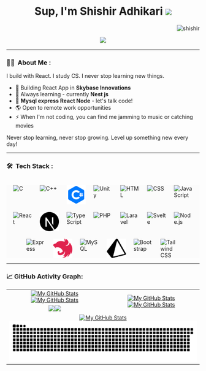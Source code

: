 <!-- Header -->
<h1 align="center">
Sup, I'm Shishir Adhikari
  <img src="https://media.giphy.com/media/hvRJCLFzcasrR4ia7z/giphy.gif" width="30"></h1>
 <img src="https://komarev.com/ghpvc/?username=adkshishir&label=Profile%20Views&color=0e75b6&style=flat" align='right' alt="shishir" />
<br/>
<!-- Typing SVG -->
<p align="center">
  <a href="https://github.com/DenverCoder1/readme-typing-svg"><img src="https://readme-typing-svg.herokuapp.com?lines=Flutter+Developer;%20Founder%20and%20Content%20Writer%20of%20shishir.com;Computer+Science+Student;Music%20|%20Movie%20|%20Sports%20|%20%20Enthusiastic&center=true&width=480&height=45"></a>
</p>
<hr/>

<!-- About Me -->
### :man_technologist: &nbsp;About Me :
I build with React. I study CS. I never stop learning new things.
- 🔭 Building React App in **Skybase Innovations** 
- 🌱 Always learning - currently **Nest js**
- 💬 **Mysql express React Node** - let's talk code!
- 🌎 Open to remote work opportunities
- ⚡ When I'm not coding, you can find me jamming to music or catching movies

Never stop learning, never stop growing. Level up something new every day!

---

<!-- Tech Stack -->
### 🛠 &nbsp;Tech Stack :
<br>
<div style="display: flex; flex-wrap: wrap; gap: 20px; justify-content: center;background-color:#fbfbfb;">
  <!-- C -->
  <img src="https://upload.wikimedia.org/wikipedia/commons/1/18/C_Programming_Language.svg" alt="C" width="50" height="50" />

  <!-- C++ -->
  <img src="https://upload.wikimedia.org/wikipedia/commons/1/18/ISO_C%2B%2B_Logo.svg" alt="C++" width="50" height="50" />

  <!-- C# -->
  <img src="/csharp-logo.png" alt="C#" width="50" height="50" />

  <!-- Unity -->
  <img src="https://upload.wikimedia.org/wikipedia/commons/1/19/Unity_Technologies_logo.svg" alt="Unity" width="50" height="50" />

  <!-- HTML -->
  <img src="https://upload.wikimedia.org/wikipedia/commons/6/61/HTML5_logo_and_wordmark.svg" alt="HTML" width="50" height="50" />

  <!-- CSS -->
  <img src="https://upload.wikimedia.org/wikipedia/commons/d/d5/CSS3_logo_and_wordmark.svg" alt="CSS" width="50" height="50" />

  <!-- JavaScript -->
  <img src="https://upload.wikimedia.org/wikipedia/commons/6/6a/JavaScript-logo.png" alt="JavaScript" width="50" height="50" />

  <!-- React -->
  <img src="https://upload.wikimedia.org/wikipedia/commons/a/a7/React-icon.svg" alt="React" width="50" height="50" />

  <!-- Next.js -->
  <img src="/nextjs.svg" alt="Next.js" width="50" height="50" />

  <!-- TypeScript -->
  <img src="https://upload.wikimedia.org/wikipedia/commons/f/f5/Typescript.svg" alt="TypeScript" width="50" height="50" />

  <!-- PHP -->
  <img src="https://upload.wikimedia.org/wikipedia/commons/2/27/PHP-logo.svg" alt="PHP" width="50" height="50" />

  <!-- Laravel -->
  <img src="https://upload.wikimedia.org/wikipedia/commons/9/9a/Laravel.svg" alt="Laravel" width="50" height="50" />

  <!-- Svelte -->
  <img src="https://upload.wikimedia.org/wikipedia/commons/1/1b/Svelte_Logo.svg" alt="Svelte" width="50" height="50" />

  <!-- Node.js -->
  <img src="https://upload.wikimedia.org/wikipedia/commons/d/d9/Node.js_logo.svg" alt="Node.js" width="50" height="50" />

  <!-- Express -->
  <img src="https://upload.wikimedia.org/wikipedia/commons/6/64/Expressjs.png" alt="Express" width="50" height="50" />

  <!-- NestJS -->
  <img src="/nestjs.svg" alt="NestJS" width="50" height="50" />

  <!-- MySQL -->
  <img src="https://upload.wikimedia.org/wikipedia/en/d/dd/MySQL_logo.svg" alt="MySQL" width="50" height="50" />

  <!-- Prisma -->
  <img src="/prisma.svg" style="background-color:white;" alt="Prisma" width="50" height="50" />

  <!-- Bootstrap -->
  <img src="https://upload.wikimedia.org/wikipedia/commons/b/b2/Bootstrap_logo.svg" alt="Bootstrap" width="50" height="50" />

  <!-- Tailwind CSS -->
  <img src="https://upload.wikimedia.org/wikipedia/commons/d/d5/Tailwind_CSS_Logo.svg" alt="Tailwind CSS" width="50" height="50" />
</div>

---

<!-- Activity Graph -->
### 📈 GitHub Activity Graph:
<table>
    <tr>
        <td align="center"><a href="https://github.com/adkshishir#gh-light-mode-only"><img src="https://github-readme-stats.vercel.app/api?username=adkshishir&show_icons=true" alt="My GitHub Stats"/></a><a href="https://github.com/adkshishir#gh-dark-mode-only"><img src="https://github-readme-stats.vercel.app/api?username=adkshishir&show_icons=true&theme=tokyonight" alt="My GitHub Stats"/></a></td>
        <td rowspan="2" align="center"><a href="https://github.com/adkshishir#gh-light-mode-only"><img src="https://github-readme-stats.vercel.app/api/top-langs/?username=adkshishir&theme=default&langs_count=8#gh-light-mode-only" alt="My GitHub Stats"/></a><a href="https://github.com/adkshishir#gh-dark-mode-only"><img src="https://github-readme-stats.vercel.app/api/top-langs/?username=adkshishir&theme=tokyonight&langs_count=8#gh-dark-mode-only" alt="My GitHub Stats"/></a></td>
    </tr>
    <tr>
        <td align="center"><a href="https://github.com/adkshishir#gh-light-mode-only"><img src="https://github-readme-streak-stats.herokuapp.com/?user=adkshishir&theme=default"/></a><a href="https://github.com/adkshishir#gh-dark-mode-only"><img src="https://github-readme-streak-stats.herokuapp.com/?user=adkshishir&theme=tokyonight"/></a></td>
    </tr>
    <tr>
        <td colspan="2" align="center"><a href="https://github.com/adkshishir#gh-light-mode-only"><img src="https://raw.githubusercontent.com/adkshishir/adkshishir/output/github-contribution-grid-snake-default.svg#gh-light-mode-only" alt="My GitHub Stats"/></a><a href="https://github.com/adkshishir#gh-dark-mode-only"><img src="https://raw.githubusercontent.com/adkshishir/adkshishir/output/github-contribution-grid-snake-dark.svg#gh-dark-mode-only" alt="My GitHub Stats"/></a></td>
    </tr>
</table>
